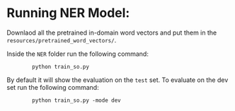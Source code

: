 # Running NER Model:

Downlaod all the pretrained in-domain word vectors and put them in the `resources/pretrained_word_vectors/`.

Inside the `NER` folder run the following command:

```
		python train_so.py 
```


By default it will show the evaluation on the `test` set. To evaluate on the dev set run the following command:

```
		python train_so.py -mode dev
```
